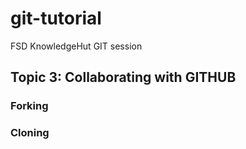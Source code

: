 # git-tutorial
FSD KnowledgeHut GIT session 
## Topic 3: Collaborating with GITHUB

### Forking
### Cloning 
